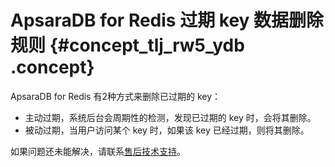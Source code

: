 # ApsaraDB for Redis 过期 key 数据删除规则 {#concept_tlj_rw5_ydb .concept}

ApsaraDB for Redis 有2种方式来删除已过期的 key：

-   主动过期，系统后台会周期性的检测，发现已过期的 key 时，会将其删除。
-   被动过期，当用户访问某个 key 时，如果该 key 已经过期，则将其删除。

如果问题还未能解决，请联系[售后技术支持](https://selfservice.console.aliyun.com/ticket/createIndex.htm?spm=0.0.0.0.fMsjx2)。

